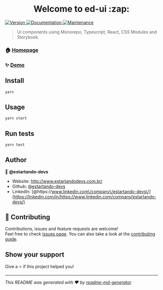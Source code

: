 <h1 align="center">Welcome to ed-ui :zap: </h1>
<p>
  <a href="https://www.npmjs.com/package/ed-ui" target="_blank">
    <img alt="Version" src="https://img.shields.io/npm/v/ed-ui.svg">
  </a>
  <a href="https://github.com/estartando-devs/ed-ui#readme" target="_blank">
    <img alt="Documentation" src="https://img.shields.io/badge/documentation-yes-brightgreen.svg" />
  </a>
  <a href="https://github.com/estartando-devs/ed-ui/graphs/commit-activity" target="_blank">
    <img alt="Maintenance" src="https://img.shields.io/badge/Maintained%3F-yes-green.svg" />
  </a>
</p>

> Ui components using Monorepo, Typescript, React, CSS Modules and Storybook.

### 🏠 [Homepage](https://github.com/estartando-devs/ed-ui#readme)

### ✨ [Demo](https://estartando-devs.github.io/ed-ui)

## Install

```sh
yarn
```

## Usage

```sh
yarn start
```

## Run tests

```sh
yarn test
```

## Author

👤 **@estartando-devs**

- Website: http://www.estartandodevs.com.br/
- Github: [@estartando-devs](https://github.com/estartando-devs)
- LinkedIn: [@https:\/\/www.linkedin.com\/company\/estartando-devs\/](https://linkedin.com/in/https://www.linkedin.com/company/estartando-devs/)

## 🤝 Contributing

Contributions, issues and feature requests are welcome!<br />Feel free to check [issues page](https://github.com/estartando-devs/ed-ui/issues). You can also take a look at the [contributing guide](https://github.com/estartando-devs/ed-ui/blob/master/CONTRIBUTING.md).

## Show your support

Give a ⭐️ if this project helped you!

---

_This README was generated with ❤️ by [readme-md-generator](https://github.com/kefranabg/readme-md-generator)_
